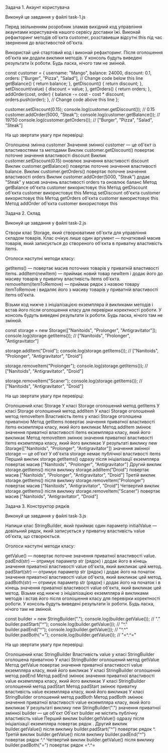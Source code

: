 <!-- ================ TASK-1 ========================== -->

Задача 1. Акаунт користувача

Виконуй це завдання у файлі task-1.js

Перед звільненням розробник зламав вихідний код управління акаунтами користувачів нашого сервісу доставки їжі. Виконай
рефакторинг методів об'єкта customer, розставивши відсутні this під час звернення до властивостей об'єкта.

Використай цей стартовий код і виконай рефакторинг. Після оголошення об'єкта ми додали виклики методів. У консоль будуть
виведені результати їх роботи. Будь ласка, нічого там не змінюй.

const customer = { username: "Mango", balance: 24000, discount: 0.1, orders: ["Burger", "Pizza", "Salad"], // Change
code below this line getBalance() { return balance; }, getDiscount() { return discount; }, setDiscount(value) { discount
= value; }, getOrders() { return orders; }, addOrder(cost, order) { balance -= cost - cost \* discount;
orders.push(order); }, // Change code above this line };

customer.setDiscount(0.15); console.log(customer.getDiscount()); // 0.15 customer.addOrder(5000, "Steak");
console.log(customer.getBalance()); // 19750 console.log(customer.getOrders()); // ["Burger", "Pizza", "Salad", "Steak"]

На що звертати увагу при перевірці:

Оголошена змінна customer Значення змінної customer — це об'єкт із властивостями та методами Виклик
customer.getDiscount() повертає поточне значення властивості discount Виклик customer.setDiscount(0.15) оновлює значення
властивості discount Виклик customer.getBalance() повертає поточне значення властивості balance. Виклик
customer.getOrders() повертає поточне значення властивості orders Виклик customer.addOrder(5000, "Steak") додає "Steak"
у масив значень властивості orders та оновлює баланс Метод getBalance об'єкта customer використовує this Метод
getDiscount об'єкта customer використовує this Метод setDiscount об'єкта customer використовує this Метод getOrders
об'єкта customer використовує this Метод addOrder об'єкта customer використовує this

<!-- ================= TASK-2 ================== -->

Задача 2. Склад

Виконуй це завдання у файлі task-2.js

Створи клас Storage, який створюватиме об'єкти для управління складом товарів. Клас очікує лише один аргумент —
початковий масив товарів, який записується до створеного об'єкта в приватну властивість items.

Оголоси наступні методи класу:

getItems() — повертає масив поточних товарів у приватній властивості items. addItem(newItem) — приймає новий товар
newItem і додає його до масиву товарів у приватну властивість items об'єкта. removeItem(itemToRemove) — приймає рядок з
назвою товару itemToRemove і видаляє його з масиву товарів у приватній властивості items об'єкта.

Візьми код нижче з ініціалізацією екземпляра й викликами методів і встав його після оголошення класу для перевірки
коректності роботи. У консоль будуть виведені результати їх роботи. Будь ласка, нічого там не змінюй.

const storage = new Storage(["Nanitoids", "Prolonger", "Antigravitator"]); console.log(storage.getItems()); //
["Nanitoids", "Prolonger", "Antigravitator"]

storage.addItem("Droid"); console.log(storage.getItems()); // ["Nanitoids", "Prolonger", "Antigravitator", "Droid"]

storage.removeItem("Prolonger"); console.log(storage.getItems()); // ["Nanitoids", "Antigravitator", "Droid"]

storage.removeItem("Scaner"); console.log(storage.getItems()); // ["Nanitoids", "Antigravitator", "Droid"]

На що звертати увагу при перевірці:

Оголошений клас Storage У класі Storage оголошений метод getItems У класі Storage оголошений метод addItem У класі
Storage оголошений метод removeItem Властивість items у класі Storage оголошена приватною Метод getItems повертає
значення приватної властивості items екземпляра класу, який його викликає Метод addItem змінює значення приватної
властивості items екземпляра класу, який його викликає Метод removeItem змінює значення приватної властивості items
екземпляра класу, який його викликає У результаті виклику new Storage(["Nanitoids", "Prolonger", "Antigravitator"])
значення змінної storage — це об'єкт У об'єкта storage немає публічної властивості items Перший виклик
storage.getItems() одразу після ініціалізації екземпляра повертає масив ["Nanitoids", "Prolonger", "Antigravitator"]
Другий виклик storage.getItems() після виклику storage.addItem("Droid") повертає масив ["Nanitoids", "Prolonger",
"Antigravitator", "Droid"] Третій виклик storage.getItems() після виклику storage.removeItem("Prolonger") повертає масив
["Nanitoids", "Antigravitator", "Droid"] Четвертий виклик storage.getItems() після виклику storage.removeItem("Scaner")
повертає масив ["Nanitoids", "Antigravitator", "Droid"]

<!-- =================== TASK-3 ========================= -->

Задача 3. Конструктор рядків

Виконуй це завдання у файлі task-3.js

Напиши клас StringBuilder, який приймає один параметр initialValue — довільний рядок, який записується у приватну
властивість value об'єкта, що створюється.

Оголоси наступні методи класу:

getValue() — повертає поточне значення приватної властивості value. padEnd(str) — отримує параметр str (рядок) і додає
його в кінець значення приватної властивості value об'єкта, який викликає цей метод. padStart(str) — отримує параметр
str (рядок) і додає його на початок значення приватної властивості value об'єкта, який викликає цей метод. padBoth(str)
— отримує параметр str (рядок) і додає його на початок і в кінець значення приватної властивості value об'єкта, який
викликає цей метод. Візьми код нижче з ініціалізацією екземпляра й викликами методів і встав його після оголошення класу
для перевірки коректності роботи. У консоль будуть виведені результати їх роботи. Будь ласка, нічого там не змінюй.

const builder = new StringBuilder("."); console.log(builder.getValue()); // "." builder.padStart("^");
console.log(builder.getValue()); // "^." builder.padEnd("^"); console.log(builder.getValue()); // "^.^"
builder.padBoth("="); console.log(builder.getValue()); // "=^.^="

На що звертати увагу при перевірці:

Оголошений клас StringBuilder Властивість value у класі StringBuilder оголошена приватною У класі StringBuilder
оголошений метод getValue Метод getValue повертає значення приватної властивості value екземпляра класу, який його
викликає У класі StringBuilder оголошений метод padEnd Метод padEnd змінює значення приватної властивості value
екземпляра класу, який його викликає У класі StringBuilder оголошений метод padStart Метод padStart змінює приватну
властивість value екземпляра класу, який його викликає У класі StringBuilder оголошений метод padBoth Метод padBoth
змінює значення приватної властивості value екземпляра класу, який його викликає У результаті виклику new
StringBuilder(".") значення приватної змінної builder — це об'єкт Об'єкт builder не містить публічну властивість value
Перший виклик builder.getValue() одразу після ініціалізації екземпляра повертає рядок . Другий виклик builder.getValue()
після виклику builder.padStart("^") повертає рядок ^. Третій виклик builder.getValue() після виклику builder.padEnd("^")
повертає рядок ^.^ Четвертий виклик builder.getValue() після виклику builder.padBoth("=") повертає рядок =^.^=
